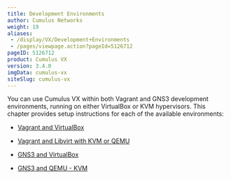 ```yaml
---
title: Development Environments
author: Cumulus Networks
weight: 19
aliases:
 - /display/VX/Development+Environments
 - /pages/viewpage.action?pageId=5126712
pageID: 5126712
product: Cumulus VX
version: 3.4.0
imgData: cumulus-vx
siteSlug: cumulus-vx
---
```

You can use Cumulus VX within both Vagrant and GNS3 development
environments, running on either VirtualBox or KVM hypervisors. This
chapter provides setup instructions for each of the available
environments:

  - [Vagrant and
    VirtualBox](/cumulus-vx/Development_Environments/Vagrant_and_VirtualBox)

  - [Vagrant and Libvirt with KVM or
    QEMU](/cumulus-vx/Development_Environments/Vagrant_and_Libvirt_with_KVM_or_QEMU)

  - [GNS3 and
    VirtualBox](/cumulus-vx/Development_Environments/GNS3_and_VirtualBox)

  - [GNS3 and QEMU -
    KVM](/cumulus-vx/Development_Environments/GNS3_and_QEMU_-_KVM)
